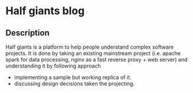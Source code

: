 # Half giants blog

## Description

Half giants is a platform to help people understand complex software projects. It is done by taking an existing mainstream project (i.e. apache spark for data processing, nginx as a fast reverse proxy + web server) and understanding it by following approach

- implementing a sample but working replica of it.
- discussing design decisions taken the projecting.
